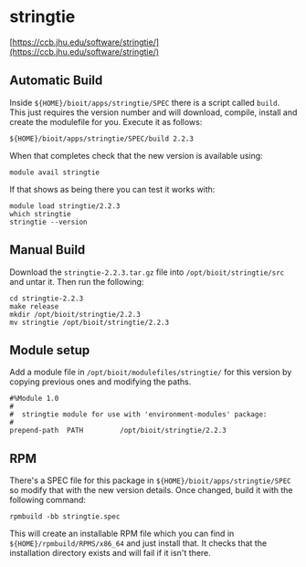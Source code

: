 # stringtie

[https://ccb.jhu.edu/software/stringtie/](https://ccb.jhu.edu/software/stringtie/)

## Automatic Build

Inside `${HOME}/bioit/apps/stringtie/SPEC` there is a script called `build`. This just requires the version number and will download, compile, install and create the modulefile for you. Execute it as follows:

    ${HOME}/bioit/apps/stringtie/SPEC/build 2.2.3

When that completes check that the new version is available using:

    module avail stringtie

If that shows as being there you can test it works with:

    module load stringtie/2.2.3
    which stringtie
    stringtie --version

## Manual Build

Download the `stringtie-2.2.3.tar.gz` file into `/opt/bioit/stringtie/src` and untar it. Then run the following:

    cd stringtie-2.2.3
    make release
    mkdir /opt/bioit/stringtie/2.2.3
    mv stringtie /opt/bioit/stringtie/2.2.3

## Module setup

Add a module file in `/opt/bioit/modulefiles/stringtie/` for this version by copying previous ones and modifying the paths.

    #%Module 1.0
    #
    #  stringtie module for use with 'environment-modules' package:
    #
    prepend-path  PATH         /opt/bioit/stringtie/2.2.3

## RPM

There's a SPEC file for this package in `${HOME}/bioit/apps/stringtie/SPEC` so modify that with the new version details. Once changed, build it with the following command:

    rpmbuild -bb stringtie.spec

This will create an installable RPM file which you can find in `${HOME}/rpmbuild/RPMS/x86_64` and just install that. It checks that the installation directory exists and will fail if it isn't there.
